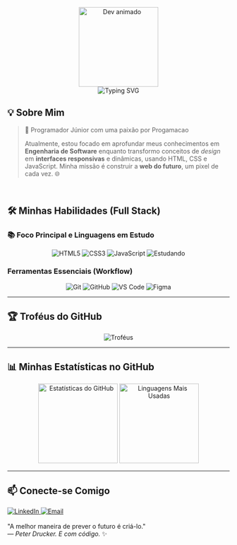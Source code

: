 <p align="center">
  <img src="https://media.giphy.com/media/qgQUggAC3Pfv687qPC/giphy.gif" width="180" alt="Dev animado"/>
  <br>
  <img src="https://readme-typing-svg.herokuapp.com?font=Fira+Code&size=25&pause=1000&color=F7DF1E&center=true&vCenter=true&width=500&lines=Olá%2C+eu+sou+Kauan!;Apaixonado+por+programação!" alt="Typing SVG" />
</p>


## 💡 Sobre Mim

> 🚀 Programador Júnior com uma paixão por Progamacao
>
> Atualmente, estou focado em aprofundar meus conhecimentos em **Engenharia de Software** enquanto transformo conceitos de *design* em **interfaces responsivas** e dinâmicas, usando  HTML, CSS e JavaScript. Minha missão é construir a **web do futuro**, um pixel de cada vez. 🌐

<br>

## 🛠️ Minhas Habilidades (Full Stack)

### 📚 Foco Principal e Linguagens em Estudo

<p align="center">
  <img src="https://img.shields.io/badge/HTML5-E34F26?style=for-the-badge&logo=html5&logoColor=white" alt="HTML5"/>
  <img src="https://img.shields.io/badge/CSS3-1572B6?style=for-the-badge&logo=css3&logoColor=white" alt="CSS3"/>
  <img src="https://img.shields.io/badge/JavaScript-F7DF1E?style=for-the-badge&logo=javascript&logoColor=black" alt="JavaScript"/>
  <img src="https://img.shields.io/badge/Estudando-Progresso-blue?style=for-the-badge&logo=progress&logoColor=white" alt="Estudando"/>
</p>

### Ferramentas Essenciais (Workflow)

<p align="center">
  <img src="https://img.shields.io/badge/Git-F05032?style=for-the-badge&logo=git&logoColor=white" alt="Git"/>
  <img src="https://img.shields.io/badge/GitHub-100000?style=for-the-badge&logo=github&logoColor=white" alt="GitHub"/>
  <img src="https://img.shields.io/badge/VS%20Code-007ACC?style=for-the-badge&logo=visual-studio-code&logoColor=white" alt="VS Code"/>
  <img src="https://img.shields.io/badge/Figma-F24E1E?style=for-the-badge&logo=figma&logoColor=white" alt="Figma"/>
</p>

---

## 🏆 Troféus do GitHub

<p align="center">
  <img src="https://github-profile-trophy.vercel.app/?username=ks7m&theme=dracula&margin-w=10" alt="Troféus"/>
</p>

---

## 📊 Minhas Estatísticas no GitHub

<p align="center">
  <img height="180px" src="https://github-readme-stats.vercel.app/api?username=ks7m&show_icons=true&theme=dracula&include_all_commits=true&count_private=true" alt="Estatísticas do GitHub"/>
  <img height="180px" src="https://github-readme-stats.vercel.app/api/top-langs/?username=ks7m&layout=compact&langs_count=6&theme=dracula" alt="Linguagens Mais Usadas"/>
</p>

---

## 📫 Conecte-se Comigo

<a href="https://www.linkedin.com/in/kauan-araujoo" target="_blank">
  <img src="https://img.shields.io/badge/-LinkedIn-%230077B5?style=for-the-badge&logo=linkedin&logoColor=white" alt="LinkedIn"/>
</a>
<a href="mailto:kauazinhoeu62@gmail.com" target="_blank">
  <img src="https://img.shields.io/badge/-Email-D14836?style=for-the-badge&logo=gmail&logoColor=white" alt="Email"/>
</a>

<br>

  <br>
  "A melhor maneira de prever o futuro é criá-lo."
  <br>
  <i>— Peter Drucker. E com código.</i> ✨
</p>
